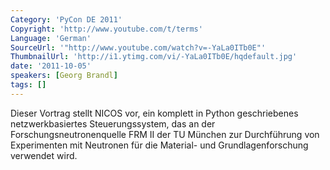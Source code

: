 ```yaml
---
Category: 'PyCon DE 2011'
Copyright: 'http://www.youtube.com/t/terms'
Language: 'German'
SourceUrl: '"http://www.youtube.com/watch?v=-YaLa0ITb0E"'
ThumbnailUrl: 'http://i1.ytimg.com/vi/-YaLa0ITb0E/hqdefault.jpg'
date: '2011-10-05'
speakers: [Georg Brandl]
tags: []
---
```

Dieser Vortrag stellt NICOS vor, ein komplett in Python geschriebenes netzwerkbasiertes Steuerungssystem, das an der Forschungsneutronenquelle FRM II der TU München zur Durchführung von Experimenten mit Neutronen für die Material- und Grundlagenforschung verwendet wird.